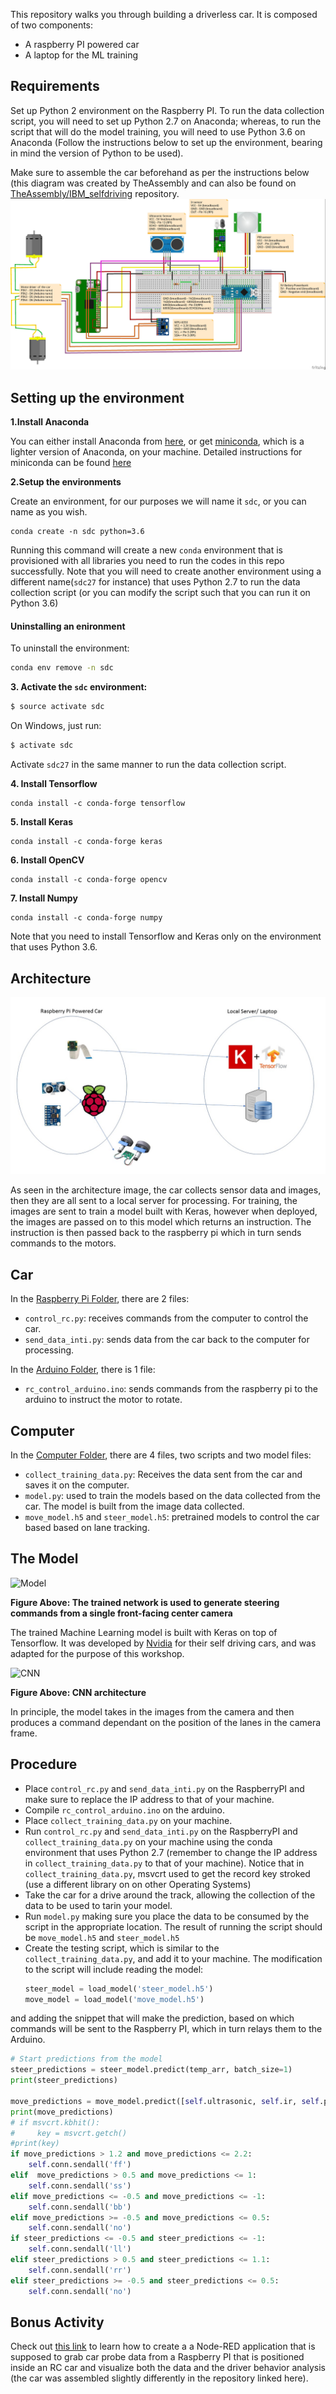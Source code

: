 This repository walks you through building a driverless car. It is composed of two components:

* A raspberry PI powered car
* A laptop for the ML training

## Requirements 

Set up Python 2 environment on the Raspberry PI. To run the data collection script, you will need to set up Python 2.7 on Anaconda; whereas, to run the script that will do the model training, you will need to use Python 3.6 on Anaconda (Follow the instructions below to set up the environment, bearing in mind the version of Python to be used).

Make sure to assemble the car beforehand as per the instructions below (this diagram was created by TheAssembly and can also be found on [TheAssembly/IBM_selfdriving](https://github.com/The-Assembly/IBM_selfdriving) repository.
![Assembling the RC car](images/onboard_connections.jpg)


## Setting up the environment

**1.Install Anaconda**

You can either install Anaconda from [here](https://docs.anaconda.com/anaconda/install/), or get [miniconda](http://conda.pydata.org/miniconda.html), which is a lighter version of Anaconda, on your machine. Detailed instructions for miniconda can be found [here](http://conda.pydata.org/docs/install/quick.html#linux-miniconda-install)
  

**2.Setup the environments**

Create an environment, for our purposes we will name it `sdc`, or you can name as you wish.
  
  ```
  conda create -n sdc python=3.6
  ```
  
Running this command will create a new `conda` environment that is provisioned with all libraries you need to run the codes in this repo successfully. Note that you will need to create another environment using a different name(`sdc27` for instance) that uses Python 2.7 to run the data collection script (or you can modify the script such that you can run it on Python 3.6)

#### Uninstalling an enironment

To uninstall the environment:

  ```sh
  conda env remove -n sdc
  ```

**3. Activate the `sdc` environment:**

  ```sh
  $ source activate sdc
  ```
On Windows, just run:

  ```sh
  $ activate sdc
  ```

Activate `sdc27` in the same manner to run the data collection script.

**4. Install Tensorflow**
  ```
  conda install -c conda-forge tensorflow
  ```

**5. Install Keras**
  ```
  conda install -c conda-forge keras
  ```

**6. Install OpenCV**
  ```
  conda install -c conda-forge opencv 
  ```

**7. Install Numpy**
  ```
  conda install -c conda-forge numpy 
  ```


Note that you need to install Tensorflow and Keras only on the environment that uses Python 3.6.


## Architecture

![Architecture](images/architecture.jpg)

As seen in the architecture image, the car collects sensor data and images, then they are all sent to a local server for processing. For training, the images are sent to train a model built with Keras, however when deployed, the images are passed on to this model which returns an instruction. The instruction is then passed back to the raspberry pi which in turn sends commands to the motors.

## Car

In the [Raspberry Pi Folder]('RaspberrPI/'), there are 2 files: 

* `control_rc.py`: receives commands from the computer to control the car.
* `send_data_inti.py`: sends data from the car back to the computer for processing.

In the [Arduino Folder]('Arduino/'), there is 1 file: 
* `rc_control_arduino.ino`: sends commands from the raspberry pi to the arduino to instruct the motor to rotate.

## Computer

In the [Computer Folder]('Computer/'), there are 4 files, two scripts and two model files:

* `collect_training_data.py`: Receives the data sent from the car and saves it on the computer.
* `model.py`: used to train the models based on the data collected from the car. The model is built from the image data collected. 
* `move_model.h5` and `steer_model.h5`: pretrained models to control the car based based on lane tracking.

## The Model

![Model](https://devblogs.nvidia.com/parallelforall/wp-content/uploads/2016/08/inference-624x132.png)

**Figure Above: The trained network is used to generate steering commands from a single front-facing center camera**



The trained Machine Learning model is built with Keras on top of Tensorflow. It was developed by [Nvidia](https://devblogs.nvidia.com/deep-learning-self-driving-cars/) for their self driving cars, and was adapted for the purpose of this workshop.


![CNN](https://devblogs.nvidia.com/parallelforall/wp-content/uploads/2016/08/cnn-architecture-624x890.png)

**Figure Above: CNN architecture**

In principle, the model takes in the images from the camera and then produces a command dependant on the position of the lanes in the camera frame. 

## Procedure

- Place `control_rc.py` and `send_data_inti.py` on the RaspberryPI and make sure to replace the IP address to that of your machine.
- Compile `rc_control_arduino.ino` on the arduino.
- Place `collect_training_data.py` on your machine.
- Run `control_rc.py` and `send_data_inti.py` on the RaspberryPI and `collect_training_data.py` on your machine using the conda environment that uses Python 2.7 (remember to change the IP address in `collect_training_data.py` to that of your machine). Notice that in `collect_training_data.py`, msvcrt used to get the record key stroked (use a different library on on other Operating Systems)
- Take the car for a drive around the track, allowing the collection of the data to be used to tarin your model.
- Run `model.py` making sure you place the data to be consumed by the script in the appropriate location. The result of running the script should be `move_model.h5` and `steer_model.h5`
- Create the testing script, which is similar to the `collect_training_data.py`, and add it to your machine. The modification to the script will include reading the model:
  ```python
  steer_model = load_model('steer_model.h5')
  move_model = load_model('move_model.h5')
  ```

and adding the snippet that will make the prediction, based on which commands will be sent to the Raspberry PI, which in turn relays them to the Arduino.
 
  ```python
  # Start predictions from the model
  steer_predictions = steer_model.predict(temp_arr, batch_size=1)
  print(steer_predictions)
  
  move_predictions = move_model.predict([self.ultrasonic, self.ir, self.pir], batch_size=1)
  print(move_predictions)
  # if msvcrt.kbhit():
  #     key = msvcrt.getch()
  #print(key)
  if move_predictions > 1.2 and move_predictions <= 2.2:
      self.conn.sendall('ff')
  elif  move_predictions > 0.5 and move_predictions <= 1:
      self.conn.sendall('ss')
  elif move_predictions <= -0.5 and move_predictions <= -1:
      self.conn.sendall('bb') 
  elif move_predictions >= -0.5 and move_predictions <= 0.5:
      self.conn.sendall('no')           
  if steer_predictions <= -0.5 and steer_predictions <= -1:
      self.conn.sendall('ll')
  elif steer_predictions > 0.5 and steer_predictions <= 1.1:
      self.conn.sendall('rr')
  elif steer_predictions >= -0.5 and steer_predictions <= 0.5:
      self.conn.sendall('no')
  ```  
  

## Bonus Activity

Check out [this link](https://github.com/Kuroi-Yuki/Node-RED-IBM-Cloud-Demo-for-the-Assembly-Workshop-Make-a-Driverless-Car-Part-1) to learn how to create a a Node-RED application that is supposed to grab car probe data from a Raspberry PI that is positioned inside an RC car and visualize both the data and the driver behavior analysis (the car was assembled slightly differently in the repository linked here).
